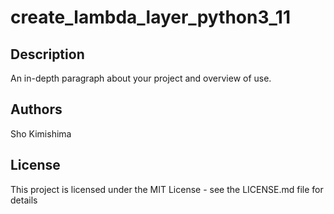 # create_lambda_layer_python3_11

## Description

An in-depth paragraph about your project and overview of use.

## Authors

Sho Kimishima

## License

This project is licensed under the MIT License - see the LICENSE.md file for details
